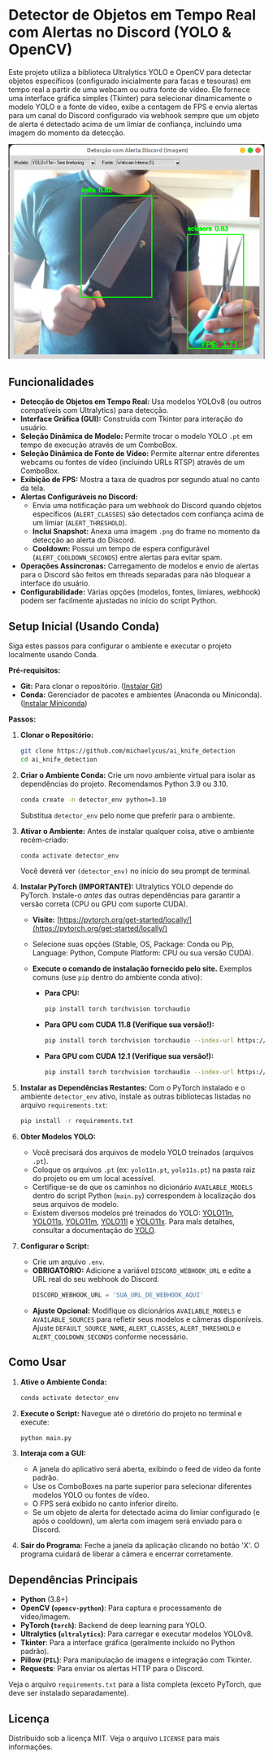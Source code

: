 # Detector de Objetos em Tempo Real com Alertas no Discord (YOLO & OpenCV)

Este projeto utiliza a biblioteca Ultralytics YOLO e OpenCV para detectar objetos específicos (configurado inicialmente para facas e tesouras) em tempo real a partir de uma webcam ou outra fonte de vídeo. Ele fornece uma interface gráfica simples (Tkinter) para selecionar dinamicamente o modelo YOLO e a fonte de vídeo, exibe a contagem de FPS e envia alertas para um canal do Discord configurado via webhook sempre que um objeto de alerta é detectado acima de um limiar de confiança, incluindo uma imagem do momento da detecção.

![Exemplo de uso](sample.png)

## Funcionalidades

- **Detecção de Objetos em Tempo Real:** Usa modelos YOLOv8 (ou outros compatíveis com Ultralytics) para detecção.
- **Interface Gráfica (GUI):** Construída com Tkinter para interação do usuário.
- **Seleção Dinâmica de Modelo:** Permite trocar o modelo YOLO `.pt` em tempo de execução através de um ComboBox.
- **Seleção Dinâmica de Fonte de Vídeo:** Permite alternar entre diferentes webcams ou fontes de vídeo (incluindo URLs RTSP) através de um ComboBox.
- **Exibição de FPS:** Mostra a taxa de quadros por segundo atual no canto da tela.
- **Alertas Configuráveis no Discord:**
  - Envia uma notificação para um webhook do Discord quando objetos específicos (`ALERT_CLASSES`) são detectados com confiança acima de um limiar (`ALERT_THRESHOLD`).
  - **Inclui Snapshot:** Anexa uma imagem `.png` do frame no momento da detecção ao alerta do Discord.
  - **Cooldown:** Possui um tempo de espera configurável (`ALERT_COOLDOWN_SECONDS`) entre alertas para evitar spam.
- **Operações Assíncronas:** Carregamento de modelos e envio de alertas para o Discord são feitos em threads separadas para não bloquear a interface do usuário.
- **Configurabilidade:** Várias opções (modelos, fontes, limiares, webhook) podem ser facilmente ajustadas no início do script Python.

## Setup Inicial (Usando Conda)

Siga estes passos para configurar o ambiente e executar o projeto localmente usando Conda.

**Pré-requisitos:**

- **Git:** Para clonar o repositório. ([Instalar Git](https://git-scm.com/book/en/v2/Getting-Started-Installing-Git))
- **Conda:** Gerenciador de pacotes e ambientes (Anaconda ou Miniconda). ([Instalar Miniconda](https://docs.conda.io/en/latest/miniconda.html))

**Passos:**

1.  **Clonar o Repositório:**

    ```bash
    git clone https://github.com/michaelycus/ai_knife_detection
    cd ai_knife_detection
    ```

2.  **Criar o Ambiente Conda:**
    Crie um novo ambiente virtual para isolar as dependências do projeto. Recomendamos Python 3.9 ou 3.10.

    ```bash
    conda create -n detector_env python=3.10
    ```

    Substitua `detector_env` pelo nome que preferir para o ambiente.

3.  **Ativar o Ambiente:**
    Antes de instalar qualquer coisa, ative o ambiente recém-criado:

    ```bash
    conda activate detector_env
    ```

    Você deverá ver `(detector_env)` no início do seu prompt de terminal.

4.  **Instalar PyTorch (IMPORTANTE):**
    Ultralytics YOLO depende do PyTorch. Instale-o _antes_ das outras dependências para garantir a versão correta (CPU ou GPU com suporte CUDA).

    - **Visite:** [https://pytorch.org/get-started/locally/](https://pytorch.org/get-started/locally/)
    - Selecione suas opções (Stable, OS, Package: Conda ou Pip, Language: Python, Compute Platform: CPU ou sua versão CUDA).
    - **Execute o comando de instalação fornecido pelo site.** Exemplos comuns (use `pip` dentro do ambiente conda ativo):

      - **Para CPU:**
        ```bash
        pip install torch torchvision torchaudio
        ```
      - **Para GPU com CUDA 11.8 (Verifique sua versão!):**
        ```bash
        pip install torch torchvision torchaudio --index-url https://download.pytorch.org/whl/cu118
        ```
      - **Para GPU com CUDA 12.1 (Verifique sua versão!):**
        ```bash
        pip install torch torchvision torchaudio --index-url https://download.pytorch.org/whl/cu121
        ```

5.  **Instalar as Dependências Restantes:**
    Com o PyTorch instalado e o ambiente `detector_env` ativo, instale as outras bibliotecas listadas no arquivo `requirements.txt`:

    ```bash
    pip install -r requirements.txt
    ```

6.  **Obter Modelos YOLO:**

    - Você precisará dos arquivos de modelo YOLO treinados (arquivos `.pt`).
    - Coloque os arquivos `.pt` (ex: `yolo11n.pt`, `yolo11s.pt`) na pasta raiz do projeto ou em um local acessível.
    - Certifique-se de que os caminhos no dicionário `AVAILABLE_MODELS` dentro do script Python (`main.py`) correspondem à localização dos seus arquivos de modelo.
    - Existem diversos modelos pré treinados do YOLO: [YOLO11n](https://github.com/ultralytics/assets/releases/download/v8.3.0/yolo11n.pt), [YOLO11s](https://github.com/ultralytics/assets/releases/download/v8.3.0/yolo11s.pt), [YOLO11m](https://github.com/ultralytics/assets/releases/download/v8.3.0/yolo11m.pt), [YOLO11l](https://github.com/ultralytics/assets/releases/download/v8.3.0/yolo11l.pt) e [YOLO11x](https://github.com/ultralytics/assets/releases/download/v8.3.0/yolo11x.pt). Para maIs detalhes, consultar a documentação do [YOLO](https://github.com/ultralytics/ultralytics).

7.  **Configurar o Script:**
    - Crie um arquivo `.env`.
    - **OBRIGATÓRIO:** Adicione a variável `DISCORD_WEBHOOK_URL` e edite a URL real do seu webhook do Discord.
      ```python
      DISCORD_WEBHOOK_URL = 'SUA_URL_DE_WEBHOOK_AQUI'
      ```
    - **Ajuste Opcional:** Modifique os dicionários `AVAILABLE_MODELS` e `AVAILABLE_SOURCES` para refletir seus modelos e câmeras disponíveis. Ajuste `DEFAULT_SOURCE_NAME`, `ALERT_CLASSES`, `ALERT_THRESHOLD` e `ALERT_COOLDOWN_SECONDS` conforme necessário.

## Como Usar

1.  **Ative o Ambiente Conda:**

    ```bash
    conda activate detector_env
    ```

2.  **Execute o Script:**
    Navegue até o diretório do projeto no terminal e execute:

    ```bash
    python main.py
    ```

3.  **Interaja com a GUI:**

    - A janela do aplicativo será aberta, exibindo o feed de vídeo da fonte padrão.
    - Use os ComboBoxes na parte superior para selecionar diferentes modelos YOLO ou fontes de vídeo.
    - O FPS será exibido no canto inferior direito.
    - Se um objeto de alerta for detectado acima do limiar configurado (e após o cooldown), um alerta com imagem será enviado para o Discord.

4.  **Sair do Programa:**
    Feche a janela da aplicação clicando no botão 'X'. O programa cuidará de liberar a câmera e encerrar corretamente.

## Dependências Principais

- **Python** (3.8+)
- **OpenCV (`opencv-python`)**: Para captura e processamento de vídeo/imagem.
- **PyTorch (`torch`)**: Backend de deep learning para YOLO.
- **Ultralytics (`ultralytics`)**: Para carregar e executar modelos YOLOv8.
- **Tkinter**: Para a interface gráfica (geralmente incluído no Python padrão).
- **Pillow (`PIL`)**: Para manipulação de imagens e integração com Tkinter.
- **Requests**: Para enviar os alertas HTTP para o Discord.

Veja o arquivo `requirements.txt` para a lista completa (exceto PyTorch, que deve ser instalado separadamente).

## Licença

Distribuído sob a licença MIT. Veja o arquivo `LICENSE` para mais informações.
